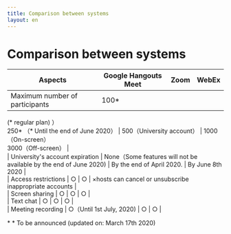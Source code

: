 ```yaml
---
title: Comparison between systems
layout: en
---
```


# Comparison between systems

| Aspects |  Google Hangouts Meet  |  Zoom  |  WebEx  |  
|---|---|---|---|  
|  Maximum number of participants  |   100*
 (* regular plan)
）<br> 250*
（* Until the end of June 2020）
  | 500（University account）  |    1000（On-screen）<br>3000（Off-screen）  |  
|  University's account expiration  |  None（Some features will not be available by the end of June 2020)  |  By the end of  April 2020.  |  By June 8th 2020  |   
|  Access restrictions  |  ○  |  ○  |  ×hosts can cancel or unsubscribe inappropriate  accounts  |  
|  Screen sharing |  ○  |  ○  |  ○  |  
|  Text chat  |  ○  |  ○  |  ○  |  
|  Meeting recording  |  ○（Until 1st July, 2020)  |  ○  |  ○  |  

\* * To be announced (updated on: March 17th 2020)
  


